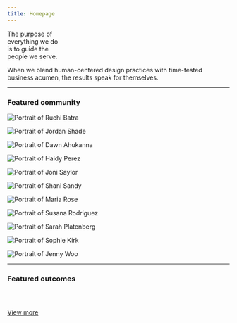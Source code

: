```yaml
---
title: Homepage
---
```


<title-block fade="true">
The purpose of<br>
everything we do<br>
<span>is to guide the<br>
people we serve.</span>
</title-block>

<grid background="gray-10">
<column lg="8" md="5">

<p size="xl">When we blend human-centered design practices with time-tested business acumen, the results speak for themselves.</p>

<icon name="PlexArrowDown"></icon>

</column>
</grid>

<grid background="gray-10">
<column lg="16">

<hr>

</column>

<!-- Featured Community Start -->

<column lg="4">

### Featured community

</column>

<column lg="4" md="4">

<tile title_size="small"
    href="/community/Ruchi/"
    caption="community/Ruchi"
    title="Ruchi Batra">
<img src="community/Ruchi/card.png" alt="Portrait of Ruchi Batra" />
</tile>

</column>
<column lg="4" md="4">

<tile title_size="small"
    href="/community/Jordan/"
    caption="community/Jordan"
    title="Jordan Shade">
<img src="community/Jordan/card.png" alt="Portrait of Jordan Shade" />
</tile>

</column>
<column lg="4" md="4">

<tile title_size="small"
    href="/community/Dawn/"
    caption="community/Dawn"
    title="Dawn Ahukanna">
<img src="community/Dawn/card.png" alt="Portrait of Dawn Ahukanna" />
</tile>

</column>
<column lg="4" md="4" offset_lg="4">

<tile title_size="small"
    href="/community/Haidy/"
    caption="community/Haidy"
    title="Haidy Perez">
<img src="community/Haidy/card.png" alt="Portrait of Haidy Perez" />
</tile>
</tile>

</column>
<column lg="4" md="4">

<tile title_size="small"
    href="/community/Joni/"
    caption="community/Joni"
    title="Joni Saylor">
<img src="community/Joni/card.png" alt="Portrait of Joni Saylor" />
</tile>

</column>
<column lg="4" md="4">

<tile title_size="small"
    href="/community/Shani/"
    caption="community/Shani"
    title="Shani Sandy">
<img src="community/Shani/card.png" alt="Portrait of Shani Sandy" />
</tile>

</column>
<column lg="4" md="4" offset_lg="4">

<tile title_size="small"
    href="/community/Maria/"
    caption="community/Maria"
    title="Maria Rose Espadaler Mazo">
<img src="community/Maria/card.png" alt="Portrait of Maria Rose" />
</tile>
</tile>

</column>
<column lg="4" md="4">

<tile title_size="small"
    href="/community/Susana/"
    caption="community/Susana"
    title="Susana Rodriguez de Tembleque">
<img src="community/Susana/card.png" alt="Portrait of Susana Rodriguez" />
</tile>

</column>
<column lg="4" md="4">

<tile title_size="small"
    href="/community/Sarah/"
    caption="community/Sarah"
    title="Sarah Platenberg">
<img src="community/Sarah/card.png" alt="Portrait of Sarah Platenberg" />
</tile>

</column>
<column lg="4" md="4"  offset_lg="4">

<tile title_size="small"
    href="/community/Sophie/"
    caption="community/Sophie"
    title="Sophie Kirk">
<img src="community/Sophie/card.png" alt="Portrait of Sophie Kirk" />
</tile>
</tile>

</column>
<column lg="4" md="4">

<tile title_size="small"
    href="/community/Jenny/"
    caption="community/Jenny"
    title="Jenny Woo">
<img src="community/Jenny/card.png" alt="Portrait of Jenny Woo" />
</tile>

</column>
</grid>

<grid background="gray-10">
<column lg="16">

<hr>

</column>
<column lg="4">

<!-- Featured Community End -->

<!-- Outcomes Start -->

### Featured outcomes

</column>

<column lg="4" md="4">

<tile title_size="small"
    href="/impact/quantum/"
    caption="impact/quantum"
    title="Gallery: Quantum computing">
<img src="images/Image_1.jpg" alt="" />
</tile>

</column>
<column lg="4" md="4">

<tile title_size="small"
    href="https://www.youtube.com/watch?v=yrI8S1906Ug"
    caption="Youtube"
    title="Video: Building a security operations center on wheels">
<img src="images/Image_2.jpg" alt=""/>
</tile>

</column>
<column lg="4" md="4" offset_lg="0"  offset_md="4">

<tile title_size="small"
    href="https://www.tdc.org/competitions/typeface-design-2018/"
    caption="Type Directors Club"
    title="2018 Typeface design competition: Plex wins Judges’ Choice">
<img src="images/Image_3.jpg" alt=""/>
</tile>

</column>
<column lg="4" offset_lg="12" text_align="right">

[View more](/impact/)

</column>

</grid>

<!-- Outcomes End -->
